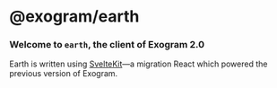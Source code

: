 # @exogram/earth

### Welcome to `earth`, the client of Exogram 2.0

Earth is written using [SvelteKit](https://kit.svelte.dev/)—a migration React which powered the previous version of Exogram.
